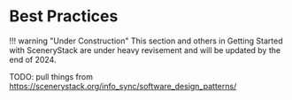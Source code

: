 # Best Practices

!!! warning "Under Construction"
    This section and others in Getting Started with SceneryStack are under heavy revisement
    and will be updated by the end of 2024.

TODO: pull things from https://scenerystack.org/info_sync/software_design_patterns/